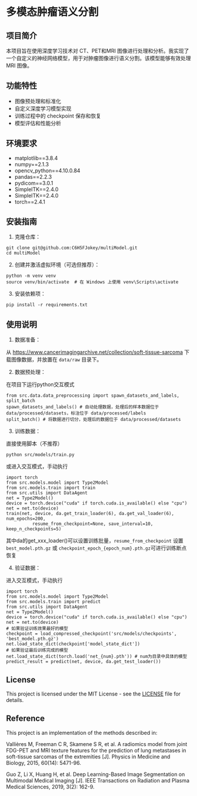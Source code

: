 # 多模态肿瘤语义分割

## 项目简介

本项目旨在使用深度学习技术对 CT、PET和MRI 图像进行处理和分析。我实现了一个自定义的神经网络模型，用于对肿瘤图像进行语义分割。该模型能够有效处理 MRI 图像。

## 功能特性

- 图像预处理和标准化
- 自定义深度学习模型实现
- 训练过程中的 checkpoint 保存和恢复
- 模型评估和性能分析

## 环境要求

- matplotlib==3.8.4
- numpy==2.1.3
- opencv_python==4.10.0.84
- pandas==2.2.3
- pydicom==3.0.1
- SimpleITK==2.4.0
- SimpleITK==2.4.0
- torch==2.4.1

## 安装指南

1. 克隆仓库：

```
git clone git@github.com:C6H5FJokey/multiModel.git
cd multiModel
```

2. 创建并激活虚拟环境（可选但推荐）：

```
python -m venv venv
source venv/bin/activate  # 在 Windows 上使用 venv\Scripts\activate
```

3. 安装依赖项：

```
pip install -r requirements.txt
```


## 使用说明

1. 数据准备：

从 https://www.cancerimagingarchive.net/collection/soft-tissue-sarcoma 下载图像数据，并放置在 `data/raw` 目录下。

2. 数据预处理：

在项目下运行python交互模式
```
from src.data.data_preprocessing import spawn_datasets_and_labels, split_batch
spawn_datasets_and_labels() # 自动处理数据，处理后的样本数据位于 data/processed/datasets，标注位于 data/processed/labels
split_batch() # 将数据进行切分，处理后的数据位于 data/processed/datasets
```

3. 训练数据：

直接使用脚本（不推荐）
```
python src/models/train.py
```
或进入交互模式，手动执行
```
import torch
from src.models.model import Type2Model
from src.models.train import train
from src.utils import DataAgent
net = Type2Model()
device = torch.device("cuda" if torch.cuda.is_available() else "cpu")
net = net.to(device)
train(net, device, da.get_train_loader(6), da.get_val_loader(6), num_epochs=200, 
          resume_from_checkpoint=None, save_interval=10, keep_n_checkpoints=5)
```
其中da的get_xxx_loader()可以设置训练批量，`resume_from_checkpoint` 设置 `best_model.pth.gz` 或 `checkpoint_epoch_{epoch_num}.pth.gz`可进行训练断点恢复

4. 验证数据：

进入交互模式，手动执行
```
import torch
from src.models.model import Type2Model
from src.models.train import predict
from src.utils import DataAgent
net = Type2Model()
device = torch.device("cuda" if torch.cuda.is_available() else "cpu")
net = net.to(device)
# 如果验证训练效果最好的模型
checkpoint = load_compressed_checkpoint('src/models/checkpoints', 'best_model.pth.gz')
net.load_state_dict(checkpoint['model_state_dict'])
# 如果验证最后训练完成的模型
net.load_state_dict(torch.load('net_{num}.pth')) # num为目录中具体的模型
predict_result = predict(net, device, da.get_test_loader())
```

## License

This project is licensed under the MIT License - see the [LICENSE](LICENSE) file for details.


## Reference

This project is an implementation of the methods described in:

Vallières M, Freeman C R, Skamene S R, et al. A radiomics model from joint FDG-PET and MRI texture features for the prediction of lung metastases in soft-tissue sarcomas of the extremities [J]. Physics in Medicine and Biology, 2015, 60(14): 5471-96.

Guo Z, Li X, Huang H, et al. Deep Learning-Based Image Segmentation on Multimodal Medical Imaging [J]. IEEE Transactions on Radiation and Plasma Medical Sciences, 2019, 3(2): 162-9.
